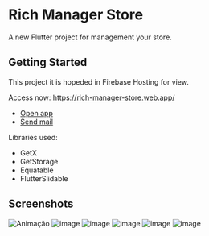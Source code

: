 # Rich Manager Store

A new Flutter project for management your store.

## Getting Started

This project it is hopeded in Firebase Hosting for view.

Access now: https://rich-manager-store.web.app/


- [Open app](https://rich-manager-store.web.app/)
- [Send mail](mailto:richard.guesso@pretty-byte.com)

Libraries used:
- GetX
- GetStorage
- Equatable
- FlutterSlidable


## Screenshots

![Animação](https://user-images.githubusercontent.com/65194302/163681241-692b1125-5335-4c08-b140-7248ad1dfde3.gif)
![image](https://user-images.githubusercontent.com/65194302/163680874-e6d7c98b-fcd7-453d-a90a-b8a0f387a393.png)
![image](https://user-images.githubusercontent.com/65194302/163680882-a0ae9cdc-9583-4a44-9781-22abcf2b920b.png)
![image](https://user-images.githubusercontent.com/65194302/163680888-c8aa4330-366e-4f4b-8a06-68018168a91c.png)
![image](https://user-images.githubusercontent.com/65194302/163680901-e627c35b-32ff-40c7-9820-9a50b0176f35.png)
![image](https://user-images.githubusercontent.com/65194302/163681076-8c7e7f75-d401-41da-8f37-cc5118140009.png)
